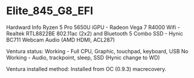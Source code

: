# Elite_845_G8_EFI
Hardward Info
Ryzen 5 Pro 5650U
iGPU - Radeon Vega 7 R4000
Wifi - Realtek RTL8822BE 802.11ac (2x2) and Bluetooth 5 Combo
SSD - Hynic BC711
Webcam
Audio (AMD HDMI, ACL287)

Ventura status:
Working - Full CPU, Graphic, touchpad, keyboard, USB
No Working - Audio, trackpoint, sleep, SSD (Hynic change to WD)

Ventura installed method:
Installed from OC (0.9.3) macrecovery. 

